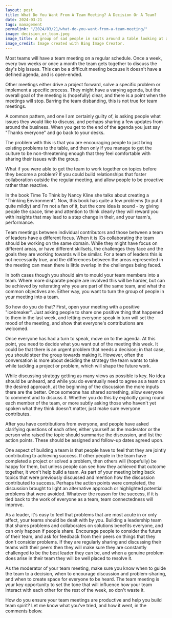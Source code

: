 ```yaml
---
layout: post
title: What Do You Want From A Team Meeting? A Decision Or A Team?
date: 2024-03-21
tags: management
permalink: "/2024/03/21/what-do-you-want-from-a-team-meeting/"
image: decision_or_team.jpeg
image_title: A group of sad people in suits around a table looking at a graph that is going down.
image_credit: Image created with Bing Image Creator.
---
```


Most teams will have a team meeting on a regular schedule. Once a week,
every two weeks or once a month the team gets together to discuss the
day's big issues. This can be a difficult meeting because it doesn't have
a defined agenda, and is open-ended.

Other meetings either drive a project forward, solve a
specific problem or implement a specific process. They might have a
varying agenda, but the overall goal of the meeting is (hopefully) clear,
and there is a point when the meetings will stop. Barring the team disbanding,
this is not true for team meetings.

A common pattern, and one I am certainly guilty of, is asking people
what issues they would like to discuss, and perhaps sharing a few updates
from around the business. When you get to the end of the agenda you just say
"Thanks everyone" and go back to your desks.

The problem with this is that you are encouraging people to just bring
existing problems to the table, and then only if you manage to get the culture
to be non-threatening enough that they feel comfortable with sharing their
issues with the group.

What if you were able to get the team to work together on topics before they
become a problem? If you could build relationships that foster collaboration
outside the regular meeting, and allow people to be proactive rather than
reactive.

In the book Time To Think by Nancy Kline she talks about creating a "Thinking
Environment". Now, this book has quite a few problems (to put it quite mildly)
and I'm not a fan of it, but the core idea is sound - by giving people the space,
time and attention to think clearly they will reward you with insights that may
lead to a step change in their, and your team's, performance.

Team meetings between individual contributors and those between a team of leaders have a
different focus. When it is ICs collaborating the team should be working on the same domain.
While they might have focus on different areas, or have different skillsets, the challenges
they face and the goals they are working towards will be similar. For a team of leaders
this is not necessarily true, and the differences between the areas represented in the
meeting can mean there is little overlap in the challenges being faced.

In both cases though you should aim to mould your team members into a team. Where
more disparate people are involved this will be harder, but can be achieved
by reiterating why you are part of the same team, and what the common objectives are.
Either way, you want to turn the group of people in your meeting into a team.

So how do you do that? First, open your meeting with a positive "icebreaker".
Just asking people to share one positive thing that happened to them in the
last week, and letting everyone speak in turn will set the mood of the meeting,
and show that everyone's contributions are welcomed.

Once everyone has had a turn to speak, move on to the agenda. At this point, you
need to decide what you want out of the meeting this week. It could be that there
is an urgent problem that needs a decision; in that case, you should
steer the group towards making it. However, often the conversation is more about
deciding the strategy the team wants to take while tackling a project or problem,
which will shape the future work.

While discussing strategy getting as many views as possible is key. No idea should be
unheard, and while you do eventually need to agree as a team on the desired approach,
at the beginning of the discussion the more inputs there are the better. Once someone
has shared something, allow everyone to comment and to discuss it. Whether you do
this by explicitly going round each member of the team, or more subtly asking those
who haven't yet spoken what they think doesn't matter, just make sure everyone contributes.

After you have contributions from everyone, and people have asked clarifying questions
of each other, either yourself as the moderator or the person who raised the topic
should summarise the discussion, and list the action points. These should be assigned
and follow-up dates agreed upon.

One aspect of building a team is that people have to feel that they are jointly contributing
to achieving success. If other people in the team have completed a project or solved a problem,
then others will (hopefully) be happy for them, but unless people can see how they achieved
that outcome together, it won't help build a team. As part of your meeting bring back topics
that were previously discussed and mention how the discussion contributed to success. Perhaps
the action points were completed, the discussion brought to light an alternative approach or
highlighted potential problems that were avoided. Whatever the reason for the success, if it
is tied back to the work of everyone as a team, team connectedness will improve.

As a leader, it's easy to feel that problems that are most acute in or only affect, your
teams should be dealt with by you. Building a leadership team that shares problems
and collaborates on solutions benefits everyone, and can only happen if people share.
Encourage people to consider the future of their team, and ask for feedback from their
peers on things that they don't consider problems. If they are regularly sharing and
discussing their teams with their peers then they will make sure they are constantly
challenged to be the best leader they can be, and when a genuine problem does arise in their
team they will be well placed to resolve it.

As the moderator of your team meeting, make sure you know when to guide the team to a decision,
when to encourage discussion and problem-sharing, and when to create space for everyone to be
heard. The team meeting is your key opportunity to set the tone that will influence how your
team interact with each other for the rest of the week, so don't waste it.

How do you ensure your team meetings are productive and help you build team spirit?
Let me know what you've tried, and how it went, in the comments below.
